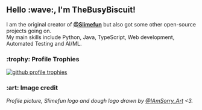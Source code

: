<h2>Hello :wave:, I'm TheBusyBiscuit!</h2>
I am the original creator of <a href="https://github.com/Slimefun"><strong>@Slimefun</strong></a> but also got some other open-source projects going on.<br />
My main skills include Python, Java, TypeScript, Web development, Automated Testing and AI/ML.

<h3>:trophy: Profile Trophies</h3>
<a href="https://github.com/ryo-ma/github-profile-trophy">
    <img alt="github profile trophies" src="https://github-profile-trophy.vercel.app/?username=thebusybiscuit&margin-w=10&row=1&no-frame=true&no-bg=true" />
</a>

<h3>:art: Image credit</h3>
<em>
    Profile picture, Slimefun logo and dough logo drawn by <a href="https://www.instagram.com/iamsorry_art/">@IAmSorry_Art</a> <3.
</em>
